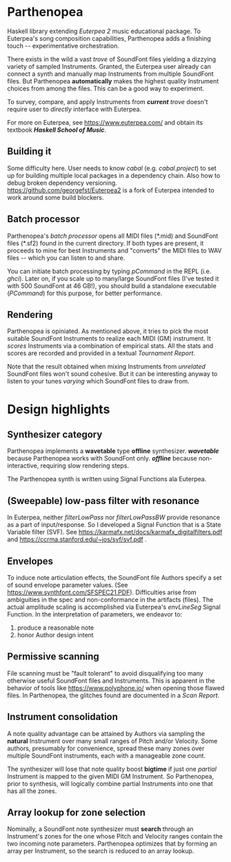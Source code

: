 # Parthenopea
Haskell library extending *Euterpea 2* music educational package. To Euterpea's song composition capabilities, Parthenopea adds a finishing touch -- experimentative orchestration.

There exists in the wild a vast *trove* of SoundFont files yielding a dizzying variety of sampled Instruments. Granted, the Euterpea user already can connect a synth and manually map Instruments from multiple SoundFont files. But Parthenopea **automatically** makes the highest quality Instrument choices from among the files. This can be a good way to experiment.

To survey, compare, and apply Instruments from ***current*** *trove* doesn't require user to *directly* interface with Euterpea.

For more on Euterpea, see https://www.euterpea.com/ and obtain its textbook ***Haskell School of Music***.

## Building it
Some difficulty here. User needs to know *cabal* (e.g. *cabal.project*) to set up for building multiple local packages in a dependency chain. Also how to debug broken dependency versioning. https://github.com/georgefst/Euterpea2 is a fork of Euterpea intended to work around some build blockers.

## Batch processor
Parthenopea's *batch processor* opens all MIDI files (\*.mid) and SoundFont files (\*.sf2) found in the current directory. If both types are present, it proceeds to mine for best Instruments and "converts" the MIDI files to WAV files -- which you can listen to and share.

You can initiate batch processing by typing *pCommand* in the REPL (i.e. *ghci*). Later on, if you scale up to many/large SoundFont files (I've tested it with 500 SoundFont at 46 GB!), you should build a standalone executable (*PCommand*) for this purpose, for better performance.

## Rendering
Parthenopea is opiniated. As mentioned above, it tries to pick the most suitable SoundFont Instruments to realize each MIDI (GM) instrument. It *scores* Instruments via a combination of empirical stats. All the stats and scores are recorded and provided in a textual *Tournament Report*.

Note that the result obtained when mixing Instruments from *unrelated* SoundFont files won't sound cohesive. But it can be interesting anyway to listen to your tunes *varying* which SoundFont files to draw from.

# Design highlights

## Synthesizer category
Parthenopea implements a **wavetable** type **offline**  synthesizer. ***wavetable*** because Parthenopea works with SoundFont only. ***offline*** because non-interactive, requiring slow rendering steps.

The Parthenopea synth is written using Signal Functions ala Euterpea. 

## (Sweepable) low-pass filter **with resonance**
In Euterpea, neither *filterLowPass* nor *filterLowPassBW* provide resonance as a part of input/response. So I developed a Signal Function that is a State Variable filter (SVF). See https://karmafx.net/docs/karmafx_digitalfilters.pdf and https://ccrma.stanford.edu/~jos/svf/svf.pdf .

## Envelopes
To induce note articulation effects, the SoundFont file Authors specify a set of sound envelope parameter values. (See https://www.synthfont.com/SFSPEC21.PDF).  Difficulties arise from ambiguities in the spec and non-conformance in the artifacts (files). The actual amplitude scaling is accomplished via Euterpea's *envLineSeg* Signal Function. In the interpretation of parameters, we endeavor to:
1. produce a reasonable note
2. honor Author design intent

## Permissive scanning
File scanning must be "fault tolerant" to avoid disqualifying too many otherwise useful SoundFont files and Instruments. This is apparent in the behavior of tools like https://www.polyphone.io/ when opening those flawed files. In Parthenopea, the glitches found are documented in a *Scan Report*.

## Instrument consolidation
A note quality advantage can be attained by Authors via sampling the **natural** Instrument over many small ranges of Pitch and/or Velocity. Some authors, presumably for convenience, spread these many zones over multiple SoundFont instruments, each with a manageable zone count. 

The synthesizer will lose that note quality boost **bigtime** if just one *partial* Instrument is mapped to the given MIDI GM Instrument. So Parthenopea, prior to synthesis, will logically combine partial Instruments into one that has all the zones. 

## Array lookup for zone selection
Nominally, a SoundFont note synthesizer must **search** through an Instrument's zones for the one whose Pitch and Velocity ranges contain the two incoming note parameters. Parthenopea optimizes that by forming an array per Instrument, so the search is reduced to an array lookup. 